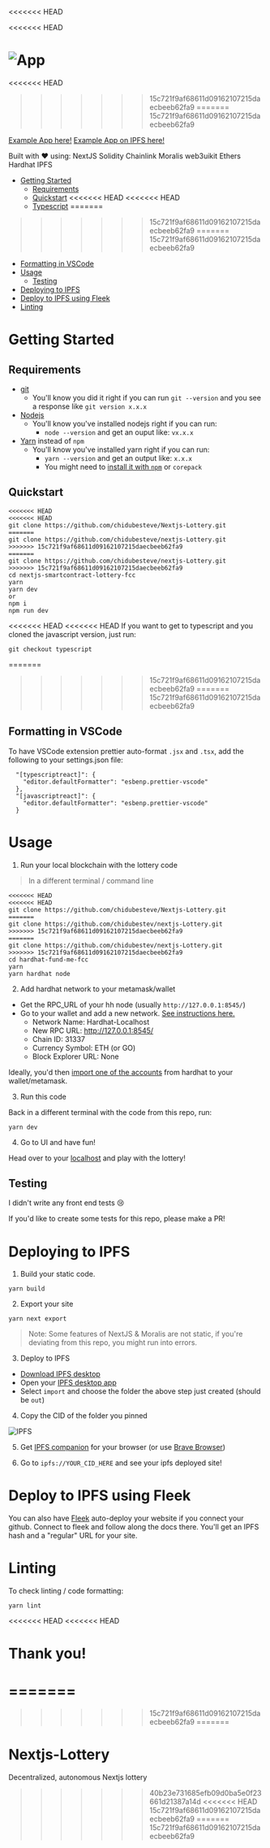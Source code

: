 <<<<<<< HEAD

<<<<<<< HEAD

![App](img/readme-app.png)
=======
<<<<<<< HEAD

>>>>>>> 15c721f9af68611d09162107215daecbeeb62fa9
=======
>>>>>>> 15c721f9af68611d09162107215daecbeeb62fa9

[Example App here!](https://fancy-dream-3458.on.fleek.co/)
[Example App on IPFS here!](ipfs://Qme4KacFx21y6pYuTC6veAU2usryXB3fNWqLkX3a2hMvDe)

Built with ❤️ using:
NextJS
Solidity
Chainlink
Moralis
web3uikit
Ethers
Hardhat
IPFS

- [Getting Started](#getting-started)
  - [Requirements](#requirements)
  - [Quickstart](#quickstart)
<<<<<<< HEAD
<<<<<<< HEAD
  - [Typescript](#typescript)
=======
>>>>>>> 15c721f9af68611d09162107215daecbeeb62fa9
=======
>>>>>>> 15c721f9af68611d09162107215daecbeeb62fa9
  - [Formatting in VSCode](#formatting-in-vscode)
- [Usage](#usage)
  - [Testing](#testing)
- [Deploying to IPFS](#deploying-to-ipfs)
- [Deploy to IPFS using Fleek](#deploy-to-ipfs-using-fleek)
- [Linting](#linting)



# Getting Started

## Requirements

- [git](https://git-scm.com/book/en/v2/Getting-Started-Installing-Git)
  - You'll know you did it right if you can run `git --version` and you see a response like `git version x.x.x`
- [Nodejs](https://nodejs.org/en/)
  - You'll know you've installed nodejs right if you can run:
    - `node --version` and get an ouput like: `vx.x.x`
- [Yarn](https://yarnpkg.com/getting-started/install) instead of `npm`
  - You'll know you've installed yarn right if you can run:
    - `yarn --version` and get an output like: `x.x.x`
    - You might need to [install it with `npm`](https://classic.yarnpkg.com/lang/en/docs/install/) or `corepack`

## Quickstart

```
<<<<<<< HEAD
<<<<<<< HEAD
git clone https://github.com/chidubesteve/Nextjs-Lottery.git
=======
git clone https://github.com/chidubesteve/nextjs-Lottery.git
>>>>>>> 15c721f9af68611d09162107215daecbeeb62fa9
=======
git clone https://github.com/chidubesteve/nextjs-Lottery.git
>>>>>>> 15c721f9af68611d09162107215daecbeeb62fa9
cd nextjs-smartcontract-lottery-fcc
yarn
yarn dev
or
npm i
npm run dev
```


<<<<<<< HEAD
<<<<<<< HEAD
If you want to get to typescript and you cloned the javascript version, just run:

```
git checkout typescript
```

=======
>>>>>>> 15c721f9af68611d09162107215daecbeeb62fa9
=======
>>>>>>> 15c721f9af68611d09162107215daecbeeb62fa9

## Formatting in VSCode

To have VSCode extension prettier auto-format `.jsx` and `.tsx`, add the following to your settings.json file:

```
  "[typescriptreact]": {
    "editor.defaultFormatter": "esbenp.prettier-vscode"
  },
  "[javascriptreact]": {
    "editor.defaultFormatter": "esbenp.prettier-vscode"
  }
```

# Usage

1. Run your local blockchain with the lottery code

> In a different terminal / command line

```
<<<<<<< HEAD
<<<<<<< HEAD
git clone https://github.com/chidubesteve/Nextjs-Lottery.git
=======
git clone https://github.com/chidubestev/nextjs-Lottery.git
>>>>>>> 15c721f9af68611d09162107215daecbeeb62fa9
=======
git clone https://github.com/chidubestev/nextjs-Lottery.git
>>>>>>> 15c721f9af68611d09162107215daecbeeb62fa9
cd hardhat-fund-me-fcc
yarn 
yarn hardhat node
```



2. Add hardhat network to your metamask/wallet

- Get the RPC_URL of your hh node (usually `http://127.0.0.1:8545/`)
- Go to your wallet and add a new network. [See instructions here.](https://metamask.zendesk.com/hc/en-us/articles/360043227612-How-to-add-a-custom-network-RPC)
  - Network Name: Hardhat-Localhost
  - New RPC URL: http://127.0.0.1:8545/
  - Chain ID: 31337
  - Currency Symbol: ETH (or GO)
  - Block Explorer URL: None

Ideally, you'd then [import one of the accounts](https://metamask.zendesk.com/hc/en-us/articles/360015489331-How-to-import-an-Account) from hardhat to your wallet/metamask. 

3. Run this code

Back in a different terminal with the code from this repo, run:

```
yarn dev
```

4. Go to UI and have fun!

Head over to your [localhost](http://localhost:3000) and play with the lottery!


## Testing

I didn't write any front end tests 😢

If you'd like to create some tests for this repo, please make a PR!

# Deploying to IPFS

1. Build your static code.

```
yarn build
```

2. Export your site

```
yarn next export
```

> Note: Some features of NextJS & Moralis are not static, if you're deviating from this repo, you might run into errors. 

3. Deploy to IPFS

- [Download IPFS desktop](https://ipfs.io/#install)
- Open your [IPFS desktop app](https://ipfs.io/)
- Select `import` and choose the folder the above step just created (should be `out`)

4. Copy the CID of the folder you pinned

![IPFS](./img/readme-ipfs.png)

5. Get [IPFS companion](https://chrome.google.com/webstore/detail/ipfs-companion/nibjojkomfdiaoajekhjakgkdhaomnch?hl=en) for your browser (or use [Brave Browser](https://brave.com/))

5. Go to `ipfs://YOUR_CID_HERE` and see your ipfs deployed site!


# Deploy to IPFS using Fleek

You can also have [Fleek](https://fleek.co/) auto-deploy your website if you connect your github. Connect to fleek and follow along the docs there. You'll get an IPFS hash and a "regular" URL for your site. 


# Linting

To check linting / code formatting:
```
yarn lint
```


<<<<<<< HEAD
<<<<<<< HEAD
# Thank you!

=======
=======
>>>>>>> 15c721f9af68611d09162107215daecbeeb62fa9
=======
# Nextjs-Lottery
Decentralized, autonomous Nextjs lottery
>>>>>>> 40b23e731685efb09d0ba5e0f23661d21387a14d
<<<<<<< HEAD
>>>>>>> 15c721f9af68611d09162107215daecbeeb62fa9
=======
>>>>>>> 15c721f9af68611d09162107215daecbeeb62fa9
